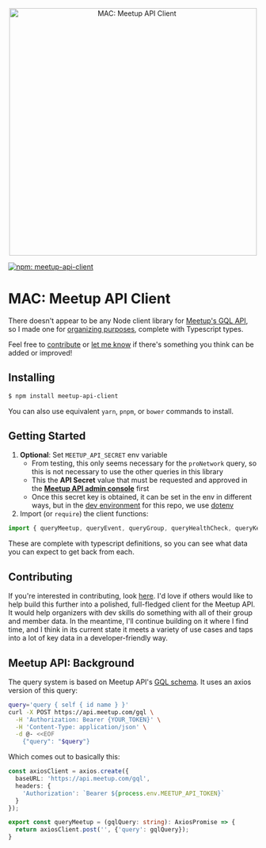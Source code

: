 <div  align="center">
<img src="https://cdn.bglad.io/img/meetup-api-client/meetup-api-client.logo.png" style="max-height:500px;max-width:500px;" height="100%" width="100%" alt="MAC: Meetup API Client"/>
</div>

[![npm: meetup-api-client](https://img.shields.io/npm/v/meetup-api-client.svg?color=blue)](https://npmjs.com/package/meetup-api-client)
# MAC: Meetup API Client
There doesn't appear to be any Node client library for [Meetup's GQL API](https://www.meetup.com/api/general/), so I made one for [organizing purposes](https://nyctnb.com), complete with Typescript types.

Feel free to [contribute](CONTRIBUTING.md) or [let me know](../../issues) if there's something you think can be added or improved!

## Installing
```bash
$ npm install meetup-api-client
```
You can also use equivalent `yarn`, `pnpm`, or `bower` commands to install.

## Getting Started

1. **Optional**: Set `MEETUP_API_SECRET` env variable
   * From testing, this only seems necessary for the `proNetwork` query, so this is not necessary to use the other queries in this library
   * This the **API Secret** value that must be requested and approved in the **[Meetup API admin console](https://www.meetup.com/api/oauth/list/)** first
   * Once this secret key is obtained, it can be set in the env in different ways, but in the [dev environment](CONTRIBUTING.md) for this repo, we use [dotenv](https://www.npmjs.com/package/dotenv)
2. Import (or `require`) the client functions:
```js
import { queryMeetup, queryEvent, queryGroup, queryHealthCheck, queryKeywordSearch, queryProNetwork } from 'meetup-api-client';
```
These are complete with typescript definitions, so you can see what data you can expect to get back from each.

## Contributing
If you're interested in contributing, look [here](CONTRIBUTING.md).  I'd love if others would like to help build this further into a polished, full-fledged client for the Meetup API.  It would help organizers with dev skills do something with all of their group and member data.  In the meantime, I'll continue building on it where I find time, and I think in its current state it meets a variety of use cases and taps into a lot of key data in a developer-friendly way.

## Meetup API: Background
The query system is based on Meetup API's [GQL schema](https://www.meetup.com/api/schema/#graphQl-schema).  It uses an axios version of this query:

```bash
query='query { self { id name } }'
curl -X POST https://api.meetup.com/gql \
  -H 'Authorization: Bearer {YOUR_TOKEN}' \
  -H 'Content-Type: application/json' \
  -d @- <<EOF
    {"query": "$query"}
```

Which comes out to basically this:
```typescript
const axiosClient = axios.create({
  baseURL: 'https://api.meetup.com/gql',
  headers: {
    'Authorization': `Bearer ${process.env.MEETUP_API_TOKEN}`
  }
});

export const queryMeetup = (gqlQuery: string): AxiosPromise => {
  return axiosClient.post('', {'query': gqlQuery});
}
```
